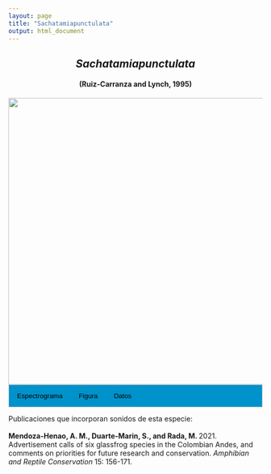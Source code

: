 ```yaml
---
layout: page
title: "Sachatamiapunctulata"
output: html_document
---
```


<style>
/* Simplified CSS for tabs */
.tab {
  overflow: hidden;
  border: 1px solid #ccc;
  background-color: #0092ca;
}
.tab button {
  background-color: inherit;
  float: left;
  border: none;
  cursor: pointer;
  padding: 14px 16px;
  transition: background-color 0.3s;
}
.tab button:hover {
  background-color: #ddd;
}
.tab button.active {
  background-color: #ccc;
}
.tabcontent {
  display: none;
  padding: 6px 12px;
  border: 1px solid #ccc;
  border-top: none;
}
.audio-container {
  margin-bottom: 10px;
}
body h1 {
  display: none;
}
</style>

<script>
function openTab(evt, tabName) {
  document.querySelectorAll('.tabcontent').forEach(tab => tab.style.display = "none");
  document.querySelectorAll('.tablinks').forEach(link => link.classList.remove('active'));
  document.getElementById(tabName).style.display = "block";
  evt.currentTarget.classList.add('active');
}
</script>

<!-- Species presentation -->
<div style="text-align: center;">
  <h2><i>Sachatamiapunctulata</i></h2>
  <h4>(Ruiz-Carranza and Lynch, 1995)</h4>
  <img src="{{ site.baseurl }}/images/especie_Sachatamia_punctulata.png" style="width:15cm;">
</div>

<!-- Tabs section -->
<div class="tab">
  <button class="tablinks" onclick="openTab(event, 'Espectro')">Espectrograma</button>
  <button class="tablinks" onclick="openTab(event, 'fig')">Figura</button>
  <button class="tablinks" onclick="openTab(event, 'tab')">Datos</button>
</div>

<!-- Seccion Espectrograma -->
<div id="Espectro" class="tabcontent" style="text-align: center;">
  <video width="100%" height="auto" controls>
    <source src="{{ site.baseurl }}/Espectrograms/dyna_Sachatamia_punctulata.mp4" type="video/mp4">
    Tu navegador no soporta el elemento de video.
  </video>
</div>

<!-- Seccion Figura -->
<div id="fig" class="tabcontent" style="text-align: center;">
  <img src="{{ site.baseurl }}/images/spec_Sachatamia_punctulata.png" style="width:15cm;">
</div>

<!-- Seccion Datos -->
<div id="tab" class="tabcontent">
  <p>IAVH-CSA-34248 <a href="http://colecciones.humboldt.org.co/rec/sonidos/IAvH-CSA-34248/IAvH-CSA-34248.wav">http://colecciones.humboldt.org.co/rec/sonidos/IAvH-CSA-34248/IAvH-CSA-34248.wav</a>.</p>
  <p>IAVH-CSA-34249 <a href="http://colecciones.humboldt.org.co/rec/sonidos/IAvH-CSA-34249/IAvH-CSA-34249.wav">http://colecciones.humboldt.org.co/rec/sonidos/IAvH-CSA-34249/IAvH-CSA-34249.wav</a>.</p>
  <p>IAVH-CSA-34250 <a href="http://colecciones.humboldt.org.co/rec/sonidos/IAvH-CSA-34250/IAvH-CSA-34250.wav">http://colecciones.humboldt.org.co/rec/sonidos/IAvH-CSA-34250/IAvH-CSA-34250.wav</a>.</p>
</div>

Publicaciones que incorporan sonidos de esta especie:
<br><br>
<strong>Mendoza-Henao, A. M., Duarte-Marin, S., and Rada, M. </strong> 2021. Advertisement calls of six glassfrog species in the Colombian Andes, and comments on priorities for future research and conservation. <i>Amphibian and Reptile Conservation</i> 15: 156-171.
